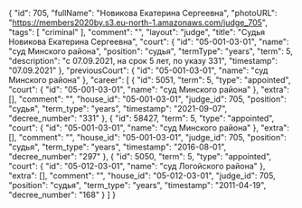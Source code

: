{
    "id": 705,
    "fullName": "Новикова Екатерина Сергеевна",
    "photoURL": "https://members2020by.s3.eu-north-1.amazonaws.com/judge_705",
    "tags": [
        "criminal"
    ],
    "comment": "",
    "layout": "judge",
    "title": "Судья Новикова Екатерина Сергеевна",
    "court": {
        "id": "05-001-03-01",
        "name": "суд Минского района",
        "position": "судья",
        "termType": "years",
        "term": 5,
        "description": "c 07.09.2021, на срок 5 лет, по указу 331",
        "timestamp": "07.09.2021"
    },
    "previousCourt": {
        "id": "05-001-03-01",
        "name": "суд Минского района"
    },
    "career": [
        {
            "id": 5051,
            "term": 5,
            "type": "appointed",
            "court": {
                "id": "05-001-03-01",
                "name": "суд Минского района"
            },
            "extra": [],
            "comment": "",
            "house_id": "05-001-03-01",
            "judge_id": 705,
            "position": "судья",
            "term_type": "years",
            "timestamp": "2021-09-07",
            "decree_number": "331"
        },
        {
            "id": 58427,
            "term": 5,
            "type": "appointed",
            "court": {
                "id": "05-001-03-01",
                "name": "суд Минского района"
            },
            "extra": [],
            "comment": "",
            "house_id": "05-001-03-01",
            "judge_id": 705,
            "position": "судья",
            "term_type": "years",
            "timestamp": "2016-08-01",
            "decree_number": "297"
        },
        {
            "id": 5050,
            "term": 5,
            "type": "appointed",
            "court": {
                "id": "05-012-03-01",
                "name": "суд Логойского района"
            },
            "extra": [],
            "comment": "",
            "house_id": "05-012-03-01",
            "judge_id": 705,
            "position": "судья",
            "term_type": "years",
            "timestamp": "2011-04-19",
            "decree_number": "168"
        }
    ]
}
